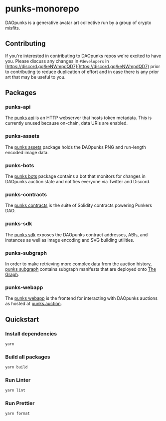 # punks-monorepo

DAOpunks is a generative avatar art collective run by a group of crypto misfits.

## Contributing

If you're interested in contributing to DAOpunks repos we're excited to have you. Please discuss any changes in `#developers` in [https://discord.gg/keNWmpdQD7](https://discord.gg/keNWmpdQD7) prior to contributing to reduce duplication of effort and in case there is any prior art that may be useful to you.

## Packages

### punks-api

The [punks api](packages/punks-api) is an HTTP webserver that hosts token metadata. This is currently unused because on-chain, data URIs are enabled.

### punks-assets

The [punks assets](packages/punks-assets) package holds the DAOpunks PNG and run-length encoded image data.

### punks-bots

The [punks bots](packages/punks-bots) package contains a bot that monitors for changes in DAOpunks auction state and notifies everyone via Twitter and Discord.

### punks-contracts

The [punks contracts](packages/punks-contracts) is the suite of Solidity contracts powering Punkers DAO.

### punks-sdk

The [punks sdk](packages/punks-sdk) exposes the DAOpunks contract addresses, ABIs, and instances as well as image encoding and SVG building utilities.

### punks-subgraph

In order to make retrieving more complex data from the auction history, [punks subgraph](packages/punks-subgraph) contains subgraph manifests that are deployed onto [The Graph](https://thegraph.com).

### punks-webapp

The [punks webapp](packages/punks-webapp) is the frontend for interacting with DAOpunks auctions as hosted at [punks.auction](https://punks.auction).

## Quickstart

### Install dependencies

```sh
yarn
```

### Build all packages

```sh
yarn build
```

### Run Linter

```sh
yarn lint
```

### Run Prettier

```sh
yarn format
```
